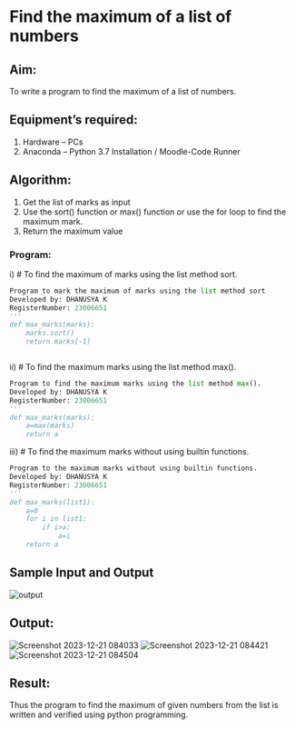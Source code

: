 # Find the maximum of a list of numbers
## Aim:
To write a program to find the maximum of a list of numbers.
## Equipment’s required:
1.	Hardware – PCs
2.	Anaconda – Python 3.7 Installation / Moodle-Code Runner
## Algorithm:
1.	Get the list of marks as input
2.	Use the sort() function or max() function or use the for loop to find the maximum mark.
3.	Return the maximum value
### Program:

i)	# To find the maximum of marks using the list method sort.
```Python
Program to mark the maximum of marks using the list method sort
Developed by: DHANUSYA K
RegisterNumber: 23006651
'''
def max_marks(marks):
    marks.sort()
    return marks[-1]



```

ii)	# To find the maximum marks using the list method max().
```Python
Program to find the maximum marks using the list method max().
Developed by: DHANUSYA K
RegisterNumber: 23006651
'''
def max_marks(marks):
    a=max(marks)
    return a


```

iii) # To find the maximum marks without using builtin functions.
```Python
Program to the maximum marks without using builtin functions.
Developed by: DHANUSYA K
RegisterNumber: 23006651
'''
def max_marks(list1):
    a=0
    for i in list1:
        if i>a:
            a=i
    return a


```
## Sample Input and Output
![output](./img/max_marks1.jpg) 

## Output:
![Screenshot 2023-12-21 084033](https://github.com/Dhanu654/FindMaximum/assets/148514965/018299bb-5364-42a7-8657-4eaf42761f2c)
![Screenshot 2023-12-21 084421](https://github.com/Dhanu654/FindMaximum/assets/148514965/2f2e3983-5779-438c-bcab-5c01db3b76b2)
![Screenshot 2023-12-21 084504](https://github.com/Dhanu654/FindMaximum/assets/148514965/2e24bd4c-8fee-4d97-9f8f-63b68ec848b7)




## Result:
Thus the program to find the maximum of given numbers from the list is written and verified using python programming.

